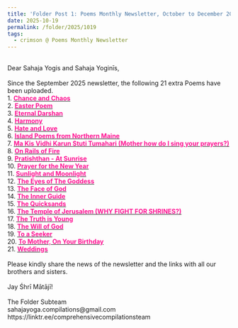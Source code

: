 ```yaml
---
title: 'Folder Post 1: Poems Monthly Newsletter, October to December 2025'
date: 2025-10-19
permalink: /folder/2025/1019
tags:
  - crimson @ Poems Monthly Newsletter
---
```


<p>
<br>
Dear Sahaja Yogis and Sahaja Yoginīs,<br>
<br>
Since the September 2025 newsletter, the following 21 extra Poems have been uploaded.<br>
1. <a href="https://seven-teams.github.io/folder/2009-WL-B2-Chance-and-Chaos"> <font color="DeepPink"><b>Chance and Chaos</b></font></a><br>
2. <a href="https://seven-teams.github.io/folder/2018-04-AK-Easter-Poem"> <font color="DeepPink"><b>Easter Poem</b></font></a><br>
3. <a href="https://seven-teams.github.io/folder/2005-AK-Eternal-Darshan"> <font color="DeepPink"><b>Eternal Darshan</b></font></a><br>
4. <a href="https://seven-teams.github.io/folder/2009-WL-B1-Harmony"> <font color="DeepPink"><b>Harmony</b></font></a><br>
5. <a href="https://seven-teams.github.io/folder/2004-08-AK-Hate-and-Love"> <font color="DeepPink"><b>Hate and Love</b></font></a><br>
6. <a href="https://seven-teams.github.io/folder/1987-0100-KD-Island-Poems-from-Northern-Maine-1987-0200-The-Wind-P6"> <font color="DeepPink"><b>Island Poems from Northern Maine</b></font></a><br>
7. <a href="https://seven-teams.github.io/folder/2004-0300-RK-Birthday-Puja-2004"> <font color="DeepPink"><b>Ma Kis Vidhi Karun Stuti Tumahari (Mother how do I sing your prayers?)</b></font></a><br>
8. <a href="https://seven-teams.github.io/folder/1996-AK-On-Rails-of-Fire"> <font color="DeepPink"><b>On Rails of Fire</b></font></a><br>
9. <a href="https://seven-teams.github.io/folder/1988-1219-KD-Pratishthan-At-Sunrise-1989-0200-DCB-USA-P15"> <font color="DeepPink"><b>Pratishthan - At Sunrise</b></font></a><br>
10. <a href="https://seven-teams.github.io/folder/1988-0100-ND-Prayer-for-the-New-Year-1988-0100-0200-DCB-P13"> <font color="DeepPink"><b>Prayer for the New Year</b></font></a><br>
11. <a href="https://seven-teams.github.io/folder/2008-AK-Sunlight-and-Moonlight"> <font color="DeepPink"><b>Sunlight and Moonlight</b></font></a><br>
12. <a href="https://seven-teams.github.io/folder/2009-AK-The-Eyes-of-The-Goddess"> <font color="DeepPink"><b>The Eyes of The Goddess</b></font></a><br>
13. <a href="https://seven-teams.github.io/folder/2005-AK-The-Face-of-God"> <font color="DeepPink"><b>The Face of God</b></font></a><br>
14. <a href="https://seven-teams.github.io/folder/1997-AK-The-Inner-Guide"> <font color="DeepPink"><b>The Inner Guide</b></font></a><br>
15. <a href="https://seven-teams.github.io/folder/1979-AK-The-Quicksands"> <font color="DeepPink"><b>The Quicksands</b></font></a><br>
16. <a href="https://seven-teams.github.io/folder/1998-AK-The-Temple-of-Jerusalem"> <font color="DeepPink"><b>The Temple of Jerusalem (WHY FIGHT FOR SHRINES?)</b></font></a><br>
17. <a href="https://seven-teams.github.io/folder/2005-08-AK-The-Truth-Is-Young"> <font color="DeepPink"><b>The Truth is Young</b></font></a><br>
18. <a href="https://seven-teams.github.io/folder/2010-AK-The-Will-of-God"> <font color="DeepPink"><b>The Will of God</b></font></a><br>
19. <a href="https://seven-teams.github.io/folder/1997-AK-To-a-Seeker"> <font color="DeepPink"><b>To a Seeker</b></font></a><br>
20. <a href="https://seven-teams.github.io/folder/1987-0300-To-Mother-On-Your-Birthday-1987-0300-The-Wind-P1"> <font color="DeepPink"><b>To Mother, On Your Birthday</b></font></a><br>
21. <a href="https://seven-teams.github.io/folder/1988-1229-KD-Weddings-1989-0200-DCB-USA-P15"> <font color="DeepPink"><b>Weddings</b></font></a><br>
<br>
Please kindly share the news of the newsletter and the links with all our brothers and sisters.<br>
<br>
Jay Śhrī Mātājī!<br>
<br>
The Folder Subteam<br>
sahajayoga.compilations@gmail.com<br>
https://linktr.ee/comprehensivecompilationsteam<br>
</p>